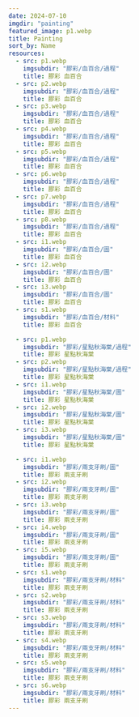 ```yaml
---
date: 2024-07-10
imgdir: "painting"
featured_image: p1.webp
title: Painting
sort_by: Name
resources:
  - src: p1.webp
    imgsubdir: "膠彩/血百合/過程"
    title: 膠彩 血百合
  - src: p2.webp
    imgsubdir: "膠彩/血百合/過程"
    title: 膠彩 血百合
  - src: p3.webp
    imgsubdir: "膠彩/血百合/過程"
    title: 膠彩 血百合
  - src: p4.webp
    imgsubdir: "膠彩/血百合/過程"
    title: 膠彩 血百合
  - src: p5.webp
    imgsubdir: "膠彩/血百合/過程"
    title: 膠彩 血百合
  - src: p6.webp
    imgsubdir: "膠彩/血百合/過程"
    title: 膠彩 血百合
  - src: p7.webp
    imgsubdir: "膠彩/血百合/過程"
    title: 膠彩 血百合
  - src: p8.webp
    imgsubdir: "膠彩/血百合/過程"
    title: 膠彩 血百合
  - src: i1.webp
    imgsubdir: "膠彩/血百合/圖"
    title: 膠彩 血百合
  - src: i2.webp
    imgsubdir: "膠彩/血百合/圖"
    title: 膠彩 血百合
  - src: i3.webp
    imgsubdir: "膠彩/血百合/圖"
    title: 膠彩 血百合
  - src: s1.webp
    imgsubdir: "膠彩/血百合/材料"
    title: 膠彩 血百合

  - src: p1.webp
    imgsubdir: "膠彩/星點秋海棠/過程"
    title: 膠彩 星點秋海棠
  - src: p2.webp
    imgsubdir: "膠彩/星點秋海棠/過程"
    title: 膠彩 星點秋海棠
  - src: i1.webp
    imgsubdir: "膠彩/星點秋海棠/圖"
    title: 膠彩 星點秋海棠
  - src: i2.webp
    imgsubdir: "膠彩/星點秋海棠/圖"
    title: 膠彩 星點秋海棠
  - src: i3.webp
    imgsubdir: "膠彩/星點秋海棠/圖"
    title: 膠彩 星點秋海棠

  - src: i1.webp
    imgsubdir: "膠彩/兩支牙刷/圖"
    title: 膠彩 兩支牙刷
  - src: i2.webp
    imgsubdir: "膠彩/兩支牙刷/圖"
    title: 膠彩 兩支牙刷
  - src: i3.webp
    imgsubdir: "膠彩/兩支牙刷/圖"
    title: 膠彩 兩支牙刷
  - src: i4.webp
    imgsubdir: "膠彩/兩支牙刷/圖"
    title: 膠彩 兩支牙刷
  - src: i5.webp
    imgsubdir: "膠彩/兩支牙刷/圖"
    title: 膠彩 兩支牙刷
  - src: s1.webp
    imgsubdir: "膠彩/兩支牙刷/材料"
    title: 膠彩 兩支牙刷
  - src: s2.webp
    imgsubdir: "膠彩/兩支牙刷/材料"
    title: 膠彩 兩支牙刷
  - src: s3.webp
    imgsubdir: "膠彩/兩支牙刷/材料"
    title: 膠彩 兩支牙刷
  - src: s4.webp
    imgsubdir: "膠彩/兩支牙刷/材料"
    title: 膠彩 兩支牙刷
  - src: s5.webp
    imgsubdir: "膠彩/兩支牙刷/材料"
    title: 膠彩 兩支牙刷
  - src: s6.webp
    imgsubdir: "膠彩/兩支牙刷/材料"
    title: 膠彩 兩支牙刷
---
```

